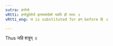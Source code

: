 ```yaml
---
sutra: हन्तेर्जः
vRtti: हन्तेर्द्धातोर्ज इत्ययमादेशो भवति हौ परतः ॥
vRtti_eng: ज is substituted for हन् before हि ॥

---
```

Thus जहि शत्रून् ॥